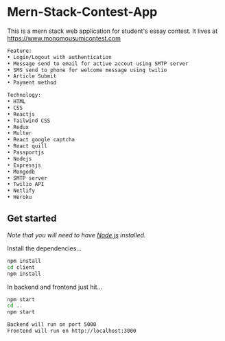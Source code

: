 # Mern-Stack-Contest-App

This is a mern stack web application for student's essay contest. It lives at https://www.monomousumicontest.com

```bash
Feature:
• Login/Logout with authentication
• Message send to email for active accout using SMTP server
• SMS send to phone for welcome message using twilio
• Article Submit
• Payment method

Technology:
• HTML
• CSS
• Reactjs
• Tailwind CSS
• Redux
• Multer
• React google captcha
• React quill
• Passportjs
• Nodejs
• Expressjs
• Mongodb
• SMTP server
• Twilio API
• Netlify
• Heroku
```

## Get started

*Note that you will need to have [Node.js](https://nodejs.org) installed.*

Install the dependencies...
```bash
npm install
cd client
npm install
```

In backend and frontend just hit...
```bash
npm start
cd ..
npm start
```

```bash
Backend will run on port 5000
Frontend will run on http://localhost:3000
```
